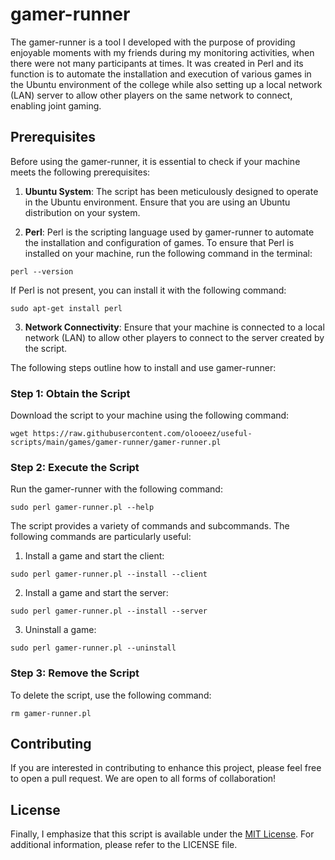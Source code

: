 # gamer-runner

The gamer-runner is a tool I developed with the purpose of providing enjoyable moments with my friends during my monitoring activities, when there were not many participants at times. It was created in Perl and its function is to automate the installation and execution of various games in the Ubuntu environment of the college while also setting up a local network (LAN) server to allow other players on the same network to connect, enabling joint gaming.

## Prerequisites

Before using the gamer-runner, it is essential to check if your machine meets the following prerequisites:

1. **Ubuntu System**: The script has been meticulously designed to operate in the Ubuntu environment. Ensure that you are using an Ubuntu distribution on your system.

2. **Perl**: Perl is the scripting language used by gamer-runner to automate the installation and configuration of games. To ensure that Perl is installed on your machine, run the following command in the terminal:

```
perl --version
```

If Perl is not present, you can install it with the following command:

```
sudo apt-get install perl
```

3. **Network Connectivity**: Ensure that your machine is connected to a local network (LAN) to allow other players to connect to the server created by the script.

The following steps outline how to install and use gamer-runner:

### Step 1: Obtain the Script

Download the script to your machine using the following command:

```
wget https://raw.githubusercontent.com/olooeez/useful-scripts/main/games/gamer-runner/gamer-runner.pl
```

### Step 2: Execute the Script

Run the gamer-runner with the following command:

```
sudo perl gamer-runner.pl --help
```

The script provides a variety of commands and subcommands. The following commands are particularly useful:

1. Install a game and start the client:

```
sudo perl gamer-runner.pl --install --client
```

2. Install a game and start the server:

```
sudo perl gamer-runner.pl --install --server
```

3. Uninstall a game:

```
sudo perl gamer-runner.pl --uninstall
```

### Step 3: Remove the Script

To delete the script, use the following command:

```
rm gamer-runner.pl
```

## Contributing

If you are interested in contributing to enhance this project, please feel free to open a pull request. We are open to all forms of collaboration!

## License

Finally, I emphasize that this script is available under the [MIT License](https://github.com/olooeez/useful-scripts/blob/main/LICENSE). For additional information, please refer to the LICENSE file.
